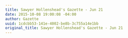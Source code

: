 ```yaml
---
title: Sawyer Hollenshead's Gazette - Jun 21
date: 2015-10-08 19:00:08 -04:00
author: Gazette
uuid: 1cdcbb53-141e-4002-be8b-3c755a14e1bb
original_title: Sawyer Hollenshead's Gazette - Jun 21
---
```


